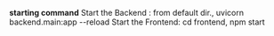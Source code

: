 <B>starting command</B>
Start the Backend : from default dir., uvicorn backend.main:app --reload
Start the Frontend: cd frontend, npm start
